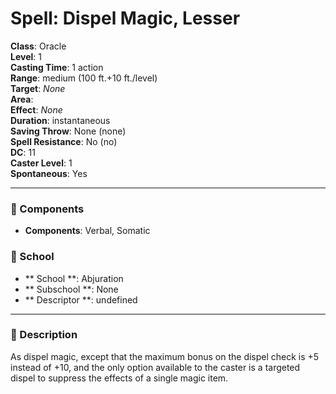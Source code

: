 
# Spell: Dispel Magic, Lesser
**Class**: Oracle  
**Level**: 1  
**Casting Time**: 1 action  
**Range**: medium (100 ft.+10 ft./level)  
**Target**: _None_  
**Area**:   
**Effect**: _None_  
**Duration**: instantaneous  
**Saving Throw**: None (none)  
**Spell Resistance**: No (no)  
**DC**: 11  
**Caster Level**: 1  
**Spontaneous**: Yes

---

### 🔮 Components
- **Components**: Verbal, Somatic

### 🏫 School
- ** School **: Abjuration
- ** Subschool **: None
- ** Descriptor **: undefined
---

### 📜 Description
As dispel magic, except that the maximum bonus on the dispel check is +5 instead of +10, and the only option available to the caster is a targeted dispel to suppress the effects of a single magic item.
